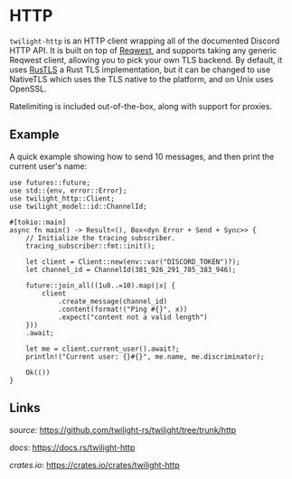 # HTTP

`twilight-http` is an HTTP client wrapping all of the documented Discord HTTP API.
It is built on top of [Reqwest], and supports taking any generic Reqwest client,
allowing you to pick your own TLS backend. By default, it uses [RusTLS] a Rust TLS implementation,
but it can be changed to use NativeTLS which uses the TLS native to the platform, and on Unix uses OpenSSL.

Ratelimiting is included out-of-the-box, along with support for proxies.

## Example

A quick example showing how to send 10 messages, and then print the current
user's name:

```rust,no_run
use futures::future;
use std::{env, error::Error};
use twilight_http::Client;
use twilight_model::id::ChannelId;

#[tokio::main]
async fn main() -> Result<(), Box<dyn Error + Send + Sync>> {
    // Initialize the tracing subscriber.
    tracing_subscriber::fmt::init();

    let client = Client::new(env::var("DISCORD_TOKEN")?);
    let channel_id = ChannelId(381_926_291_785_383_946);

    future::join_all((1u8..=10).map(|x| {
        client
            .create_message(channel_id)
            .content(format!("Ping #{}", x))
            .expect("content not a valid length")
    }))
    .await;

    let me = client.current_user().await?;
    println!("Current user: {}#{}", me.name, me.discriminator);

    Ok(())
}
```

## Links

*source*: <https://github.com/twilight-rs/twilight/tree/trunk/http>

*docs*: <https://docs.rs/twilight-http>

*crates.io*: <https://crates.io/crates/twilight-http>


[Reqwest]: https://github.com/seanmonstar/reqwest
[RusTLS]: https://github.com/ctz/rustls
